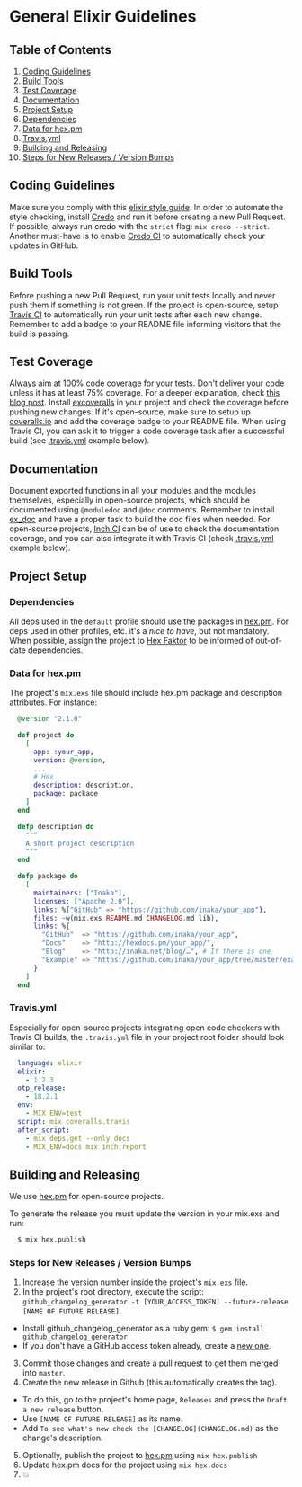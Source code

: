 # General Elixir Guidelines

## Table of Contents

1. [Coding Guidelines](#coding-guidelines)
1. [Build Tools](#build-tools)
1. [Test Coverage](#test-coverage)
1. [Documentation](#documentation)
1. [Project Setup](#project-setup)
  1. [Dependencies](#dependencies)
  1. [Data for hex.pm](#data-for-hexpm)
  1. [Travis.yml](#travisyml)
1. [Building and Releasing](#building-and-releasing)
  1. [Steps for New Releases / Version Bumps](#steps-for-new-releases--version-bumps)

## Coding Guidelines

Make sure you comply with this [elixir style guide](https://github.com/rrrene/elixir-style-guide). In order to automate the style checking, install [Credo](https://github.com/rrrene/credo) and run it before creating a new Pull Request. If possible, always run credo with the `strict` flag: `mix credo --strict`.
Another must-have is to enable [Credo CI](http://credoci.inakalabs.com/) to automatically check your updates in GitHub.

## Build Tools

Before pushing a new Pull Request, run your unit tests locally and never push them if something is not green. If the project is open-source, setup [Travis CI](https://travis-ci.org) to automatically run your unit tests after each new change. Remember to add a badge to your README file informing visitors that the build is passing.

## Test Coverage

Always aim at 100% code coverage for your tests.
Don't deliver your code unless it has at least 75% coverage.
For a deeper explanation, check [this blog post](http://inaka.net/blog/2015/02/24/test-exceptions/).
Install [excoveralls](https://github.com/parroty/excoveralls) in your project and check the coverage before pushing new changes. If it's open-source, make sure to setup up [coveralls.io](https://coveralls.io) and add the coverage badge to your README file.
When using Travis CI, you can ask it to trigger a code coverage task after a successful build (see [.travis.yml](#travisyml) example below).

## Documentation

Document exported functions in all your modules and the modules themselves, especially in open-source projects, which should be documented using `@moduledoc` and `@doc` comments. Remember to install [ex_doc](https://github.com/elixir-lang/ex_doc) and have a proper task to build the doc files when needed. For open-source projects, [Inch CI](https://inch-ci.org) can be of use to check the documentation coverage, and you can also integrate it with Travis CI (check [.travis.yml](#travisyml) example below).

## Project Setup

### Dependencies

All deps used in the `default` profile should use the packages in [hex.pm](http://hex.pm). For deps used in other profiles, etc. it's a _nice to have_, but not mandatory.
When possible, assign the project to [Hex Faktor](https://beta.hexfaktor.org) to be informed of out-of-date dependencies.

### Data for hex.pm

The project's `mix.exs` file should include hex.pm package and description attributes. For instance:

```elixir
  @version "2.1.0"

  def project do
    [
      app: :your_app,
      version: @version,
      ...
      # Hex
      description: description,
      package: package
    ]
  end

  defp description do
    """
    A short project description
    """
  end

  defp package do
    [
      maintainers: ["Inaka"],
      licenses: ["Apache 2.0"],
      links: %{"GitHub" => "https://github.com/inaka/your_app"},
      files: ~w(mix.exs README.md CHANGELOG.md lib),
      links: %{
        "GitHub"  => "https://github.com/inaka/your_app",
        "Docs"    => "http://hexdocs.pm/your_app/",
        "Blog"    => "http://inaka.net/blog/…", # If there is one
        "Example" => "https://github.com/inaka/your_app/tree/master/example"
      }
    ]
  end
```

### Travis.yml

Especially for open-source projects integrating open code checkers with Travis CI builds, the `.travis.yml` file in your project root folder should look similar to:

```yml
  language: elixir
  elixir:
    - 1.2.3
  otp_release:
    - 18.2.1
  env:
    - MIX_ENV=test
  script: mix coveralls.travis
  after_script:
    - mix deps.get --only docs
    - MIX_ENV=docs mix inch.report
```

## Building and Releasing

We use [hex.pm](https://hex.pm/) for open-source projects.

To generate the release you must update the version in your mix.exs and run:

``` bash
  $ mix hex.publish
```

### Steps for New Releases / Version Bumps

1. Increase the version number inside the project's `mix.exs` file.
2. In the project's root directory, execute the script:
`github_changelog_generator -t [YOUR_ACCESS_TOKEN] --future-release [NAME OF FUTURE RELEASE]`.
  * Install github_changelog_generator as a ruby gem: `$ gem install github_changelog_generator` 
  * If you don't have a GitHub access token already, create a [new one](https://github.com/settings/tokens).
3. Commit those changes and create a pull request to get them merged into `master`.
4. Create the new release in Github (this automatically creates the tag).
  * To do this, go to the project's home page, `Releases` and press the `Draft a new release` button.
  * Use `[NAME OF FUTURE RELEASE]` as its name.
  * Add `To see what's new check the [CHANGELOG](CHANGELOG.md)` as the change's description.
5. Optionally, publish the project to [hex.pm](http://hex.pm) using `mix hex.publish`
6. Update hex.pm docs for the project using `mix hex.docs`
7. :boom:
